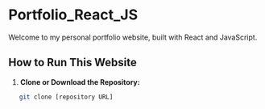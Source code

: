 # Portfolio_React_JS

Welcome to my personal portfolio website, built with React and JavaScript.

## How to Run This Website

1. **Clone or Download the Repository:**
```sh
   git clone [repository URL]
